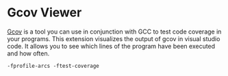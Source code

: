 # Gcov Viewer

[Gcov](https://gcc.gnu.org/onlinedocs/gcc/Gcov.html) is a tool you can use in conjunction with GCC to test code coverage in your programs. This extension visualizes the output of gcov in visual studio code. It allows you to see which lines of the program have been executed and how often.

`-fprofile-arcs -ftest-coverage`
